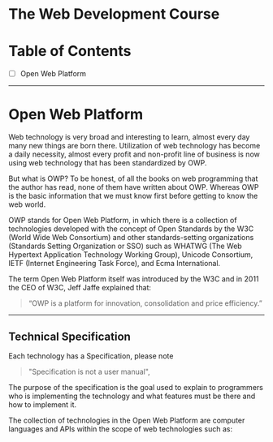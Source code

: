 # The Web Development Course



# Table of Contents



- [ ] Open Web Platform



---



# Open Web Platform

Web technology is very broad and interesting to learn, almost every day many new things are born there. Utilization of web technology has become a daily necessity, almost every profit and non-profit line of business is now using web technology that has been standardized by OWP.

But what is OWP? To be honest, of all the books on web programming that the author has read, none of them have written about OWP. Whereas OWP is the basic information that we must know first before getting to know the web world.

OWP stands for Open Web Platform, in which there is a collection of technologies developed with the concept of Open Standards by the W3C (World Wide Web Consortium) and other standards-setting organizations (Standards Setting Organization or SSO) such as WHATWG (The Web Hypertext Application Technology Working Group), Unicode Consortium, IETF (Internet Engineering Task Force), and Ecma International.

The term Open Web Platform itself was introduced by the W3C and in 2011 the CEO of W3C, Jeff Jaffe explained that:

> “OWP is a platform for innovation, consolidation and price efficiency.”



---

## Technical Specification

Each technology has a Specification, please note 

> "Specification is not a user manual", 

The purpose of the specification is the goal used to explain to programmers who is implementing the technology and what features must be there and how to implement it.

The collection of technologies in the Open Web Platform are computer languages and APIs within the scope of web technologies such as: